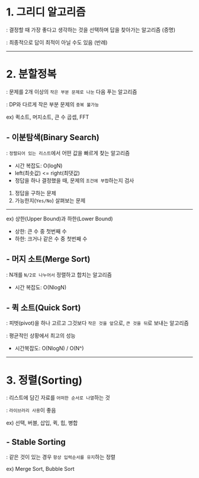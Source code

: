 # 1. 그리디 알고리즘
: 결정할 때 가장 좋다고 생각하는 것을 선택하며 답을 찾아가는 알고리즘 (증명)

: 최종적으로 답이 최적이 아닐 수도 있음 (반례)


---


# 2. 분할정복
: 문제를 2개 이상의 `작은 부분 문제로 나눈` 다음 푸는 알고리즘

: DP와 다르게 작은 부분 문제의 `중복 불가능`

ex) 퀵소트, 머지소트, 큰 수 곱셉, FFT

## - 이분탐색(Binary Search)
: `정렬되어 있는 리스트`에서 어떤 값을 빠르게 찾는 알고리즘

- 시간 복잡도: O(logN)
- left(최솟값) <= right(최댓값)
- 정답을 하나 결정했을 때, 문제의 `조건에 부합`하는지 검사

1. 정답을 구하는 문제
2. 가능한지(`Yes/No`) 살펴보는 문제

---

ex) 상한(Upper Bound)과 하한(Lower Bound)
- 상한: 큰 수 중 첫번째 수
- 하한: 크거나 같은 수 중 첫번째 수

## - 머지 소트(Merge Sort)
: N개를 `N/2로 나누어서` 정렬하고 합치는 알고리즘

- 시간 복잡도: O(NlogN)

## - 퀵 소트(Quick Sort)
: 피벗(pivot)을 하나 고르고 그것보다 `작은 것을 앞`으로, `큰 것을 뒤`로 보내는 알고리즘

: 평균적인 상황에서 최고의 성능

- 시간복잡도: O(NlogN) / O(N^)


---


# 3. 정렬(Sorting)
: 리스트에 담긴 자료를 `어떠한 순서로 나열`하는 것

: `라이브러리 사용`이 좋음

ex) 선택, 버블, 삽입, 퀵, 힙, 병합

## - Stable Sorting
: 같은 것이 있는 경우 `항상 입력순서를 유지`하는 정렬

ex) Merge Sort, Bubble Sort
